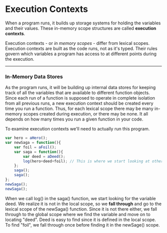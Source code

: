 # Execution Contexts

When a program runs, it builds up storage systems for holding the variables and their values. These in-memory scope structures are called **execution contexts**.

Execution contexts - or *in memory scopes* - differ from lexical scopes. Execution contexts are built as the code runs, not as it's typed. Their rules govern which variables a program has access to at different points during the execution.

***

### In-Memory Data Stores

As the program runs, it will be building up internal data stores for keeping track of all the variables that are available to different function objects. Since each run of a function is supposed to operate in complete isolation from all previous runs, a new execution context should be created every time you run a function. Thus, for each lexical scope there may be many in-memory scopes created during execution, or there may be none. It all depends on how many times you run a given function in your code.

To examine execution contexts we'll need to actually run this program. 

```js
var hero = aHero();
var newSaga = function(){
	var foil = aFoil();
	var saga = function(){
		var deed = aDeed();
		log(hero+deed+foil); // This is where we start looking at other scopes
	};
	saga();
	saga();
};
newSaga();
newSaga();
```

When we call log() in the saga() function, we start looking for the variable deed. We realize it is not in the local scope, so we **fall through** and go to the lexical scope of the newSaga() function. Since it is not there either, we fall through to the global scope where we find the variable and move on to locating "deed". Deed is easy to find since it is defined in the local scope. To find "foil", we fall through once before finding it in the newSage() scope.
